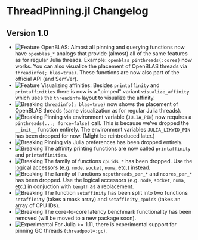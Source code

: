 ThreadPinning.jl Changelog
=========================

Version 1.0
-------------
- ![Feature][badge-feature] OpenBLAS: Almost all pinning and querying functions now have `openblas_*` analogs that provide (almost) all of the same features as for regular Julia threads. Example: `openblas_pinthreads(:cores)` now works. You can also visualize the placement of OpenBLAS threads via `threadinfo(; blas=true)`. These functions are now also part of the official API (and SemVer).
- ![Feature][badge-feature] Visualizing affinities: Besides `printaffinity` and `printaffinities` there is now is a "pimped" variant `visualize_affinity` which uses the `threadinfo` layout to visualize the affinity.
- ![Breaking][badge-breaking] `threadinfo(; blas=true)` now shows the placement of OpenBLAS threads (same visualization as for regular Julia threads).
- ![Breaking][badge-breaking] Pinning via environment variable (`JULIA_PIN`) now requires a `pinthreads(...; force=false)` call. This is because we've dropped the `__init__` function entirely. The environment variables `JULIA_LIKWID_PIN` has been dropped for now. (Might be reintroduced later.)
- ![Breaking][badge-breaking] Pinning via Julia preferences has been dropped entirely.
- ![Breaking][badge-breaking] The affinity printing functions are now called `printaffinity` and `printaffinities`.
- ![Breaking][badge-breaking] The family of functions `cpuids_*` has been dropped. Use the logical accessors (e.g. `node`, `socket`, `numa`, etc.) instead.
- ![Breaking][badge-breaking] The family of functions `ncputhreads_per_*` and `ncores_per_*` has been dropped. Use the logical accessors (e.g. `node`, `socket`, `numa`, etc.) in conjuction with `length` as a replacement.
- ![Breaking][badge-breaking] The function `setaffinity` has been split into two functions `setaffinity` (takes a mask array) and `setaffinity_cpuids` (takes an array of CPU IDs).
- ![Breaking][badge-breaking] The core-to-core latency benchmark functionality has been removed (will be moved to a new package soon).
- ![Experimental][badge-experimental] For Julia >= 1.11, there is experimental support for pinning GC threads (`threadpool=:gc`).

[badge-breaking]: https://img.shields.io/badge/BREAKING-red.svg
[badge-deprecation]: https://img.shields.io/badge/Deprecation-orange.svg
[badge-feature]: https://img.shields.io/badge/Feature-green.svg
[badge-experimental]: https://img.shields.io/badge/Experimental-yellow.svg
[badge-enhancement]: https://img.shields.io/badge/Enhancement-blue.svg
[badge-bugfix]: https://img.shields.io/badge/Bugfix-purple.svg
[badge-fix]: https://img.shields.io/badge/Fix-purple.svg
[badge-info]: https://img.shields.io/badge/Info-gray.svg